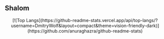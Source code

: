 ## Shalom
<div align="center">
  [![Top Langs](https://github-readme-stats.vercel.app/api/top-langs/?username=DmitryWolf&layout=compact&theme=vision-friendly-dark)](https://github.com/anuraghazra/github-readme-stats)
</div>

<!--
**DmitryWolf/DmitryWolf** is a ✨ _special_ ✨ repository because its `README.md` (this file) appears on your GitHub profile.

Here are some ideas to get you started:

- 🔭 I’m currently working on ...
- 🌱 I’m currently learning ...
- 👯 I’m looking to collaborate on ...
- 🤔 I’m looking for help with ...
- 💬 Ask me about ...
- 📫 How to reach me: ...
- 😄 Pronouns: ...
- ⚡ Fun fact: ...
-->
